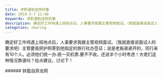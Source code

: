 ```yaml
---
title: 求职遇到这样的事
date: 2019-3-7 11:40
keywords: 求职遇到这样的事
description: 确定好工作待遇上班地点后，人事要求我跟主管视频面试。（我就直接说面试人的要求吧）主管要我把护照寄到他指定的旅行社办签证；说是老板弟弟开的，同行来有10个人。必须他们统一办.统一买机票.要不不收。还说半个小时考虑！大佬们这种情况靠谱吗？给点建
categories: sharing
---
```

<td class="t_f" id="postmessage_3173456">

确定好工作待遇上班地点后，人事要求我跟主管视频面试。（我就直接说面试人的要求吧）主管要我把护照寄到他指定的旅行社办签证；说是老板弟弟开的，同行来有10个人。必须他们统一办.统一买机票.要不不收。还说半个小时考虑！大佬们这种情况靠谱吗？给点建议，讨论下！<br/>
<img alt="" border="0" class="zoom" data-cf-modified-4c7672697715109c2bf8e6d2-="" file="http://www.flw.ph/data/appbyme/upload/image/201903/07/3AOUBqtPYIu4.jpg" id="aimg_gF2JM" lazyloadthumb="1" onclick="" onmouseover="" src="http://www.flw.ph/data/appbyme/upload/image/201903/07/3AOUBqtPYIu4.jpg"/><br/>
</td>
###### 转载自菲龙网